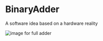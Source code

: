 # BinaryAdder
A software idea based on a hardware reality

![image for full adder](https://www.elprocus.com/half-adder-and-full-adder/)
